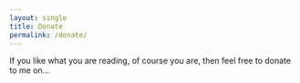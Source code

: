 ```yaml
---
layout: single
title: Donate
permalink: /donate/
---
```


If you like what you are reading, of course you are, then feel free to donate to me on...
